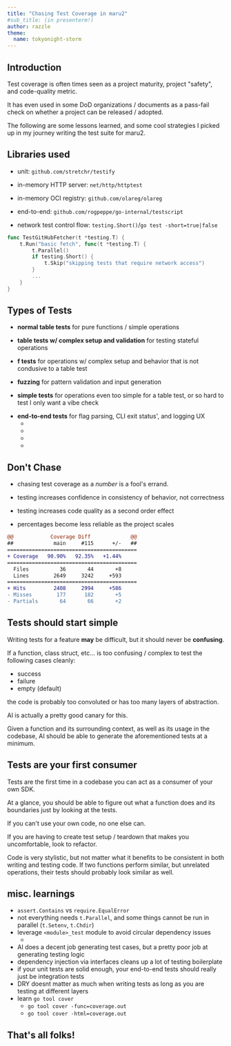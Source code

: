 ```yaml
---
title: "Chasing Test Coverage in maru2"
#sub_title: (in presenterm!)
author: razzle
theme:
  name: tokyonight-storm
---
```


## Introduction

Test coverage is often times seen as a project maturity, project "safety", and code-quality metric.

It has even used in some DoD organizations / documents as a pass-fail check
on whether a project can be released / adopted.

The following are some lessons learned, and some cool strategies I picked up in my journey writing the test suite for maru2.

<!-- end_slide -->

## Libraries used

- unit: `github.com/stretchr/testify`
<!-- pause -->
- in-memory HTTP server: `net/http/httptest`
<!-- pause -->
- in-memory OCI registry: `github.com/olareg/olareg`
<!-- pause -->
- end-to-end: `github.com/rogpeppe/go-internal/testscript`
<!-- pause -->
- network test control flow: `testing.Short()`/`go test -short=true|false`
<!-- pause -->

```go
func TestGitHubFetcher(t *testing.T) {
	t.Run("basic fetch", func(t *testing.T) {
		t.Parallel()
		if testing.Short() {
			t.Skip("skipping tests that require network access")
		}
		...
	}
}
```

<!-- end_slide -->

## Types of Tests

- **normal table tests** for pure functions / simple operations
<!-- pause -->
- **table tests w/ complex setup and validation** for testing stateful operations
<!-- pause -->
- **f tests** for operations w/ complex setup and behavior that is not condusive to a table test
<!-- pause -->
- **fuzzing** for pattern validation and input generation
<!-- pause -->
- **simple tests** for operations even too simple for a table test, or so hard to test I only want a vibe check
<!-- pause -->
- **end-to-end tests** for flag parsing, CLI exit status', and logging UX
  - [](cmd/main_test.go)
  - [](cmd/root_test.go)
  - [](testdata/call-local.txtar)
  - [](testdata/completion.txtar)

<!-- end_slide -->

## Don't Chase

<!-- pause -->
- chasing test coverage as a _number_ is a fool's errand.
<!-- pause -->
- testing increases confidence in consistency of behavior, not correctness
<!-- pause -->
- testing increases code quality as a second order effect
<!-- pause -->
- percentages become less reliable as the project scales

```diff
@@            Coverage Diff             @@
##             main     #115      +/-   ##
==========================================
+ Coverage   90.90%   92.35%   +1.44%
==========================================
  Files          36       44       +8
  Lines        2649     3242     +593
==========================================
+ Hits         2408     2994     +586
- Misses        177      182       +5
- Partials       64       66       +2
```

<!-- end_slide -->

## Tests should start simple

Writing tests for a feature **may** be difficult, but it should never be **confusing**.

<!-- pause -->

If a function, class struct, etc... is too confusing / complex to test the following cases cleanly:

- success
- failure
- empty (default)

the code is probably too convoluted or has too many layers of abstraction.

AI is actually a pretty good canary for this.

Given a function and its surrounding context, as well as its usage in the codebase, AI should be able to generate the aforementioned tests at a minimum.

<!-- end_slide -->

## Tests are your first consumer

Tests are the first time in a codebase you can act as a consumer of your own SDK.

At a glance, you should be able to figure out what a function does and its boundaries just by looking at the tests.

If you can't use your own code, no one else can.

<!-- pause -->

If you are having to create test setup / teardown that makes you uncomfortable, look to refactor.

Code is very stylistic, but not matter what it benefits to be consistent in both writing and testing code. If two functions perform similar, but unrelated operations, their tests should probably look similar as well.

<!-- end_slide -->

## misc. learnings

- `assert.Contains` vs `require.EqualError`
- not everything needs `t.Parallel`, and some things cannot be run in parallel (`t.Setenv`, `t.Chdir`)
- leverage `<module>_test` module to avoid circular dependency issues
  - [](uses/oci_test.go)
- AI does a decent job generating test cases, but a pretty poor job at generating testing logic
- dependency injection via interfaces cleans up a lot of testing boilerplate
- if your unit tests are solid enough, your end-to-end tests should really just be integration tests
- DRY doesnt matter as much when writing tests as long as you are testing at different layers
- learn `go tool cover`
  - `go tool cover -func=coverage.out`
  - `go tool cover -html=coverage.out`

<!-- end_slide -->

<!--jump_to_middle-->

## That's all folks!
